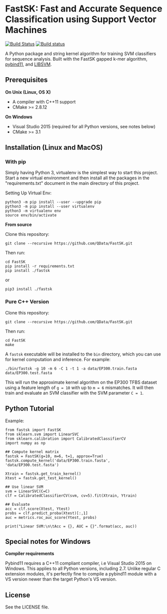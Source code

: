 # FastSK: Fast and Accurate Sequence Classification using Support Vector Machines

[![Build Status](https://travis-ci.org/pybind/fastsk.svg?branch=master)](https://travis-ci.org/pybind/fastsk)
[![Build status](https://ci.appveyor.com/api/projects/status/57nnxfm4subeug43/branch/master?svg=true)](https://ci.appveyor.com/project/dean0x7d/cmake-example/branch/master)

A Python package and string kernel algorithm for training SVM classifiers for sequence analysis. Built with the FastSK gapped k-mer algorithm, [pybind11](https://github.com/pybind/pybind11), and [LIBSVM](https://github.com/cjlin1/libsvm).


## Prerequisites

**On Unix (Linux, OS X)**

* A compiler with C++11 support
* CMake >= 2.8.12

**On Windows**

* Visual Studio 2015 (required for all Python versions, see notes below)
* CMake >= 3.1


## Installation (Linux and MacOS)
### With pip

Simply having Python 3, virtualenv is the simplest way to start this project. Start a new virtual environment and then install all the packages in the "requirements.txt" document in the main directory of this project. 

Setting Up Virtual Env:
```
python3 -m pip install --user --upgrade pip
python3 -m pip install --user virtualenv
python3 -m virtualenv env
source env/bin/activate
```

**From source**

Clone this repository:
```
git clone --recursive https://github.com/QData/FastSK.git
```
Then run:

```
cd FastSK
pip install -r requirements.txt
pip install ./fastsk
```

or

```
pip3 install ./fastsk
```

### Pure C++ Version

Clone this repository:
```
git clone --recursive https://github.com/QData/FastSK.git
```
Then run:
```
cd FastSK
make
```
A `fastsk` executable will be installed to the `bin` directory, which you can use for kernel computation and inference. For example:
```
./bin/fastsk -g 10 -m 6 -C 1 -t 1 -a data/EP300.train.fasta data/EP300.test.fasta
```
This will run the approximate kernel algorithm on the EP300 TFBS dataset using a feature length of `g = 10` with up to `m = 6` mismatches. It will then train and evaluate an SVM classifier with the SVM parameter `C = 1`.

## Python Tutorial
Example:
```
from fastsk import FastSK
from sklearn.svm import LinearSVC
from sklearn.calibration import CalibratedClassifierCV
import numpy as np

## Compute kernel matrix
fastsk = FastSK(g=10, m=6, t=1, approx=True)
fastsk.compute_kernel('data/EP300.train.fasta', 'data/EP300.test.fasta')

Xtrain = fastsk.get_train_kernel()
Xtest = fastsk.get_test_kernel()

## Use linear SVM
svm = LinearSVC(C=C)
clf = CalibratedClassifierCV(svm, cv=5).fit(Xtrain, Ytrain)

## Evaluate
acc = clf.score(Xtest, Ytest)
probs = clf.predict_proba(Xtest)[:,1]
auc = metrics.roc_auc_score(Ytest, probs)

print("Linear SVM:\n\tAcc = {}, AUC = {}".format(acc, auc))
```

## Special notes for Windows
**Compiler requirements**

Pybind11 requires a C++11 compliant compiler, i.e Visual Studio 2015 on Windows.
This applies to all Python versions, including 2.7. Unlike regular C extension
modules, it's perfectly fine to compile a pybind11 module with a VS version newer
than the target Python's VS version.

## License
See the LICENSE file.
